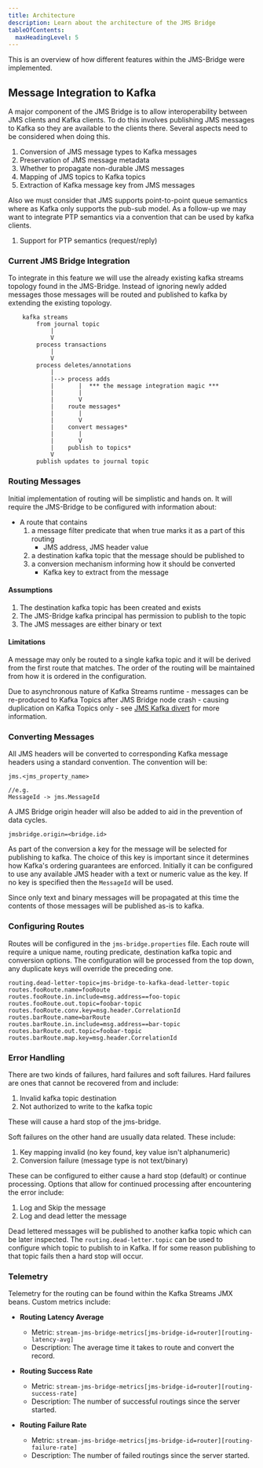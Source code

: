 ```yaml
---
title: Architecture
description: Learn about the architecture of the JMS Bridge
tableOfContents:
  maxHeadingLevel: 5
---
```


This is an overview of how different features within the JMS-Bridge were implemented.

## Message Integration to Kafka

A major component of the JMS Bridge is to allow interoperability between JMS clients and Kafka clients.
To do this involves publishing JMS messages to Kafka so they are available to the clients there.
Several aspects need to be considered when doing this.

1. Conversion of JMS message types to Kafka messages
2. Preservation of JMS message metadata
3. Whether to propagate non-durable JMS messages
4. Mapping of JMS topics to Kafka topics
5. Extraction of Kafka message key from JMS messages

Also we must consider that JMS supports point-to-point queue semantics where as Kafka only supports the pub-sub model.
As a follow-up we may want to integrate PTP semantics via a convention that can be used by kafka clients.

1. Support for PTP semantics (request/reply)

### Current JMS Bridge Integration

To integrate in this feature we will use the already existing kafka streams topology found in the JMS-Bridge.
Instead of ignoring newly added messages those messages will be routed and published to kafka by extending the existing
topology.

```plaintext
    kafka streams
        from journal topic
            |
            V
        process transactions
            |
            V
        process deletes/annotations
            |
            |--> process adds
            |       |  *** the message integration magic ***
            |       |
            |       V
            |    route messages*
            |       |
            |       V
            |    convert messages*
            |       |
            |       V
            |    publish to topics*
            V
        publish updates to journal topic
```

### Routing Messages

Initial implementation of routing will be simplistic and hands on.
It will require the JMS-Bridge to be configured with information about:

- A route that contains
    1. a message filter predicate that when true marks it as a part of this routing
        - JMS address, JMS header value
    2. a destination kafka topic that the message should be published to
    3. a conversion mechanism informing how it should be converted
        - Kafka key to extract from the message

#### Assumptions

1. The destination kafka topic has been created and exists
2. The JMS-Bridge kafka principal has permission to publish to the topic
3. The JMS messages are either binary or text

#### Limitations

A message may only be routed to a single kafka topic and it will be derived from the first route that matches.
The order of the routing will be maintained from how it is ordered in the configuration.

Due to asynchronous nature of Kafka Streams runtime - messages can be re-produced to Kafka Topics after JMS Bridge node crash - causing duplication on Kafka Topics only - see [JMS Kafka divert](/concepts/jms_kafka_divert/) for more information.

### Converting Messages

All JMS headers will be converted to corresponding Kafka message headers using a standard convention.
The convention will be:

```plaintext
jms.<jms_property_name>

//e.g.
MessageId -> jms.MessageId
```

A JMS Bridge origin header will also be added to aid in the prevention of data cycles.

```properties
jmsbridge.origin=<bridge.id>
```

As part of the conversion a key for the message will be selected for publishing to kafka.
The choice of this key is important since it determines how Kafka's ordering guarantees are enforced.
Initially it can be configured to use any available JMS header with a text or numeric value as the key.
If no key is specified then the `MessageId` will be used.

Since only text and binary messages will be propagated at this time the contents of those messages will be published
as-is to kafka.

### Configuring Routes

Routes will be configured in the `jms-bridge.properties` file.
Each route will require a unique name, routing predicate, destination kafka topic and conversion options.
The configuration will be processed from the top down, any duplicate keys will override the preceding one.

```properties
routing.dead-letter-topic=jms-bridge-to-kafka-dead-letter-topic
routes.fooRoute.name=fooRoute
routes.fooRoute.in.include=msg.address==foo-topic
routes.fooRoute.out.topic=foobar-topic
routes.fooRoute.conv.key=msg.header.CorrelationId
routes.barRoute.name=barRoute
routes.barRoute.in.include=msg.address==bar-topic
routes.barRoute.out.topic=foobar-topic
routes.barRoute.map.key=msg.header.CorrelationId
```

### Error Handling

There are two kinds of failures, hard failures and soft failures.
Hard failures are ones that cannot be recovered from and include:

1. Invalid kafka topic destination
2. Not authorized to write to the kafka topic

These will cause a hard stop of the jms-bridge.

Soft failures on the other hand are usually data related.
These include:

1. Key mapping invalid (no key found, key value isn't alphanumeric)
2. Conversion failure (message type is not text/binary)

These can be configured to either cause a hard stop (default) or continue processing.
Options that allow for continued processing after encountering the error include:

1. Log and Skip the message
2. Log and dead letter the message

Dead lettered messages will be published to another kafka topic which can be later inspected.
The `routing.dead-letter.topic` can be used to configure which topic to publish to in Kafka.
If for some reason publishing to that topic fails then a hard stop will occur.

### Telemetry

Telemetry for the routing can be found within the Kafka Streams JMX beans. Custom metrics include:

- **Routing Latency Average**
    - Metric: `stream-jms-bridge-metrics[jms-bridge-id=router][routing-latency-avg]`
    - Description: The average time it takes to route and convert the record.

- **Routing Success Rate**
    - Metric: `stream-jms-bridge-metrics[jms-bridge-id=router][routing-success-rate]`
    - Description: The number of successful routings since the server started.

- **Routing Failure Rate**
    - Metric: `stream-jms-bridge-metrics[jms-bridge-id=router][routing-failure-rate]`
    - Description: The number of failed routings since the server started.
